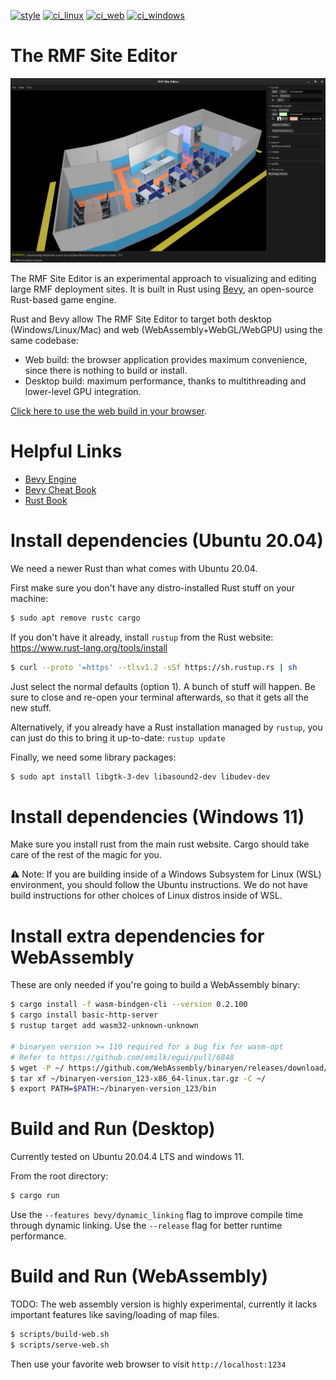 [![style](https://github.com/open-rmf/rmf_site/actions/workflows/style.yaml/badge.svg)](https://github.com/open-rmf/rmf_site/actions/workflows/style.yaml)
[![ci_linux](https://github.com/open-rmf/rmf_site/actions/workflows/ci_linux.yaml/badge.svg)](https://github.com/open-rmf/rmf_site/actions/workflows/ci_linux.yaml)
[![ci_web](https://github.com/open-rmf/rmf_site/actions/workflows/ci_web.yaml/badge.svg)](https://github.com/open-rmf/rmf_site/actions/workflows/ci_web.yaml)
[![ci_windows](https://github.com/open-rmf/rmf_site/actions/workflows/ci_windows.yaml/badge.svg)](https://github.com/open-rmf/rmf_site/actions/workflows/ci_windows.yaml)

# The RMF Site Editor

![Office world](media/office.png)

The RMF Site Editor is an experimental approach to visualizing and editing large RMF deployment sites.
It is built in Rust using [Bevy](https://bevyengine.org/), an open-source Rust-based game engine.

Rust and Bevy allow The RMF Site Editor to target both desktop (Windows/Linux/Mac) and web (WebAssembly+WebGL/WebGPU) using the same codebase:
 * Web build: the browser application provides maximum convenience, since there is nothing to build or install.
 * Desktop build: maximum performance, thanks to multithreading and lower-level GPU integration.

[Click here to use the web build in your browser](https://open-rmf.github.io/rmf_site/).

# Helpful Links

 * [Bevy Engine](https://bevyengine.org/)
 * [Bevy Cheat Book](https://bevy-cheatbook.github.io/)
 * [Rust Book](https://doc.rust-lang.org/stable/book/)

# Install dependencies (Ubuntu 20.04)

We need a newer Rust than what comes with Ubuntu 20.04.

First make sure you don't have any distro-installed Rust stuff on your machine:
```bash
$ sudo apt remove rustc cargo
```

If you don't have it already, install `rustup` from the Rust website: https://www.rust-lang.org/tools/install
```bash
$ curl --proto '=https' --tlsv1.2 -sSf https://sh.rustup.rs | sh
```
Just select the normal defaults (option 1).
A bunch of stuff will happen. Be sure to close and re-open your terminal afterwards, so that it gets all the new stuff.

Alternatively, if you already have a Rust installation managed by `rustup`, you can just do this to bring it up-to-date: `rustup update`

Finally, we need some library packages:
```bash
$ sudo apt install libgtk-3-dev libasound2-dev libudev-dev
```

# Install dependencies (Windows 11)

Make sure you install rust from the main rust website. Cargo should take care of the rest of the magic for you.

⚠️ Note: If you are building inside of a Windows Subsystem for Linux (WSL) environment, you should follow the Ubuntu instructions. We do not have build instructions for other choices of Linux distros inside of WSL.

# Install extra dependencies for WebAssembly

These are only needed if you're going to build a WebAssembly binary:
```bash
$ cargo install -f wasm-bindgen-cli --version 0.2.100
$ cargo install basic-http-server
$ rustup target add wasm32-unknown-unknown

# binaryen version >= 110 required for a bug fix for wasm-opt
# Refer to https://github.com/emilk/egui/pull/6848
$ wget -P ~/ https://github.com/WebAssembly/binaryen/releases/download/version_123/binaryen-version_123-x86_64-linux.tar.gz
$ tar xf ~/binaryen-version_123-x86_64-linux.tar.gz -C ~/
$ export PATH=$PATH:~/binaryen-version_123/bin
```

# Build and Run (Desktop)

Currently tested on Ubuntu 20.04.4 LTS and windows 11.

From the root directory:

```bash
$ cargo run
```

Use the `--features bevy/dynamic_linking` flag to improve compile time through dynamic linking.
Use the `--release` flag for better runtime performance.

# Build and Run (WebAssembly)

TODO: The web assembly version is highly experimental, currently it lacks important features like
saving/loading of map files.

```bash
$ scripts/build-web.sh
$ scripts/serve-web.sh
```

Then use your favorite web browser to visit `http://localhost:1234`
